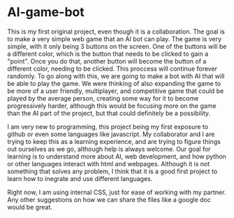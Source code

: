 # AI-game-bot

  This is my first original project, even though it is a collaboration. The goal is to make a very simple web game that an AI bot can play. The game is very simple, with it only being 3 buttons on the screen. One of the buttons will be a different color, which is the button that needs to be clicked to gain a "point". Once you do that, another button will become the button of a different color, needing to be clicked. This proccess will continue forever randomly. To go along with this, we are going to make a bot with AI that will be able to play the game. We were thinking of also expanding the game to be more of a user friendly, multiplayer, and competitive game that could be played by the average person, creating some way for it to become progressively harder, although this would be focusing more on the game than the AI part of the project, but that could definitely be a possibility.
  
  I am very new to programming, this project being my first exposure to github or even some languages like javascript. My collaborator and I are trying to keep this as a learning experience, and are trying to figure things out ourselves as we go, although help is always welcome. Our goal for learning is to understand more about AI, web development, and how python or other languages interact with html and webpages. Although it is not something that solves any problem, I think that it is a good first project to learn how to inegrate and use different languages.
  
  Right now, I am using internal CSS, just for ease of working with my partner. Any other suggestions on how we can share the files like a google doc would be great.
